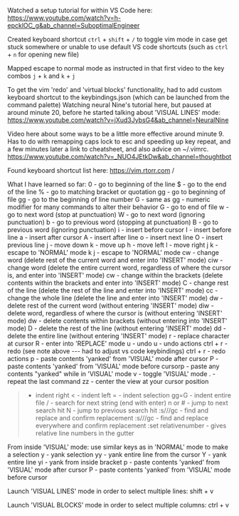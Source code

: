 Watched a setup tutorial for within VS Code here:
https://www.youtube.com/watch?v=h-epcklOC_g&ab_channel=SuboptimalEngineer

Created keyboard shortcut `ctrl` + `shift` + `/` to toggle vim mode in case get stuck somewhere or unable to use default VS code shortcuts (such as `ctrl` + `n` for opening new file)

Mapped escape to normal mode as instructed in that first video to the key combos `j` + `k` and `k` + `j`

To get the vim 'redo' and 'virtual blocks' functionality, had to add custom keyboard shortcut to the keybindings.json (which can be launched from the command palette)
Watching neural Nine's tutorial here, but paused at around minute 20, before he started talking about 'VISUAL LINES' mode:
https://www.youtube.com/watch?v=jXud3JybsG4&ab_channel=NeuralNine


Video here about some ways to be a little more effective around minute 9. Has to do with remapping caps lock to esc and speeding up key repeat, and a few minutes later a link to cheatsheet, and also advice on ~/.vimrc.
https://www.youtube.com/watch?v=_NUO4JEtkDw&ab_channel=thoughtbot

Found keyboard shortcut list here:
https://vim.rtorr.com   /

What I have learned so far:
0 - go to beginning of the line
$ - go to the end of the line
% - go to matching bracket or quotation
gg - go to beginning of file
<n>gg - go to the beginning of line number <n>
<n>G - same as <n>gg
<n> - numeric modifier for many commands to alter their behavior
G - go to end of file
w - go to next word (stop at punctuation)
W - go to next word (ignoring punctuation)
b - go to previous word (stopping at punctuation)
B - go to previous word (ignoring punctuation)
i - insert before cursor
I - insert before line
a - insert after cursor
A - insert after line
o - insert next line
O - insert previous line
j - move down
k - move up
h - move left
l - move right
j k - escape to 'NORMAL' mode
k j - escape to 'NORMAL' mode
cw - change word (delete rest of the current word and enter into 'INSERT' mode)
ciw - change word (delete the entire current word, regardless of where the cursor is, and enter into 'INSERT' mode)
c<bracket or quotation>w - change within the brackets (delete contents within the brackets and enter into 'INSERT' mode)
C - change rest of the line (delete the rest of the line and enter into 'INSERT' mode)
cc - change the whole line (delete the line and enter into 'INSERT' mode)
dw - delete rest of the current word (without entering 'INSERT' mode)
diw - delete word, regardless of where the cursor is (without entering 'INSERT' mode)
d<bracket or quotation>w - delete contents within brackets (without entering into 'INSERT' mode)
D - delete the rest of the line (without entering 'INSERT' mode) 
dd - delete the entire line (without entering 'INSERT' mode)
r - replace character at cursor
R - enter into 'REPLACE' mode
u - undo
<n>u - undo <n> actions
ctrl + r - redo (see note above --- had to adjust vs code keybindings)
<n> ctrl + r - redo <n> actions
p - paste contents 'yanked' from 'VISUAL' mode after cursor
P - paste contents 'yanked' from 'VISUAL' mode before cursorp - paste any contents "yanked" while in 'VISUAL' mode
v - toggle 'VISUAL' mode
. - repeat the last command
zz - center the view at your cursor position
> - indent right
< - indent left
= - indent selection
gg=G - indent entire file
/ - search for next string (end with enter)
n or # - jump to next search hit
N - jump to previous search hit
:s/<old word>/<new word>/gc - find and replace and confirm replacement
:s/<old word>/<new word>/gc - find and replace everywhere and confirm replacement
:set relativenumber - gives relative line numbers in the gutter


From inside 'VISUAL' mode:
use similar keys as in 'NORMAL' mode to make a selection
y - yank selection
yy - yank entire line from the cursor
Y - yank entire line
yi<bracket or quotation> - yank from inside bracket
p - paste contents 'yanked' from 'VISUAL' mode after cursor
P - paste contents 'yanked' from 'VISUAL' mode before cursor

Launch 'VISUAL LINES' mode in order to select multiple lines:
shift + v

Launch 'VISUAL BLOCKS' mode in order to select multiple columns:
ctrl + v